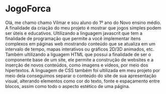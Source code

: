 # JogoForca
Olá, me chamo chamo Vilmar e sou aluno do 1º ano do Novo ensino médio.
A finalidade da criação do meu projeto é mostrar que jogos simples podem ser úteis e educativos. Ultilizando a linguagem javascrit que tem a finalidade de programação que permite a você implementar itens complexos em páginas web mostrando conteúdo que se atualiza em um intervalo de tempo, mapas interativos ou gráficos 2D/3D animados, etc. Também ultilizando a liguagem HTML que possui a finalidade de ser o  componente base de um site, ele permite a construção de websites e a inserção de novos conteúdos, como imagens e vídeos, por meio dos hipertextos.
A linguagem de CSS também foi ultilizada em meu projeto por meio dela conseguimos separar o conteúdo do site de sua apresentação visual, alterando elementos como cor do texto, fonte e espaçamento entre blocos, assim como todo o aspecto estético de uma página.
